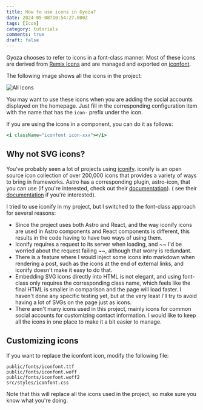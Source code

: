 ```yaml
---
title: How to use icons in Gyoza?
date: 2024-05-08T10:54:27.000Z
tags: [Icon]
category: tutorials
comments: true
draft: false
---
```


Gyoza chooses to refer to icons in a font-class manner. Most of these icons are derived
from [Remix Icons](https://remixicon.com/) and are managed and exported on [iconfont](https://www.iconfont.cn/).

The following image shows all the icons in the project:

![All Icons](https://s2.loli.net/2024/05/08/mbdT5HqYMEajyRG.webp)

You may want to use these icons when you are adding the social accounts displayed on the homepage. Just fill in the
corresponding configuration item with the name that has the `icon-` prefix under the icon.

If you are using the icons in a component, you can do it as follows:

```jsx
<i className="iconfont icon-xxx"></i>
```

## Why not SVG icons?

You've probably seen a lot of projects using [iconify](https://iconify.design/). iconify is an open source icon
collection of over 200,000 icons that provides a variety of ways to bring in frameworks. Astro has a corresponding
plugin, astro-icon, that you can use (if you're interested, check out their [documentation](https://iconify.design/)). (
see their [documentation](https://github.com/natemoo-re/astro-icon) if you're interested).

I tried to use iconify in my project, but I switched to the font-class approach for several reasons:

- Since the project uses both Astro and React, and the way iconify icons are used in Astro components and React
  components is different, this results in the code having to have two ways of using them.
- Iconify requires a request to its server when loading, and ~~ I'd be worried about the request failing ~~, although
  that worry is redundant.
- There is a feature where I would inject some icons into markdown when rendering a post, such as the icons at the end
  of external links, and iconify doesn't make it easy to do that.
- Embedding SVG icons directly into HTML is not elegant, and using font-class only requires the corresponding class
  name, which feels like the final HTML is smaller in comparison and the page will load faster. I haven't done any
  specific testing yet, but at the very least I'll try to avoid having a lot of SVGs on the page just as icons.
- There aren't many icons used in this project, mainly icons for common social accounts for customizing contact
  information. I would like to keep all the icons in one place to make it a bit easier to manage.

## Customizing icons

If you want to replace the iconfont icon, modify the following file:

```text
public/fonts/iconfont.ttf
public/fonts/iconfont.woff
public/fonts/iconfont.woff2
src/styles/iconfont.css
```

Note that this will replace all the icons used in the project, so make sure you know what you're doing.
